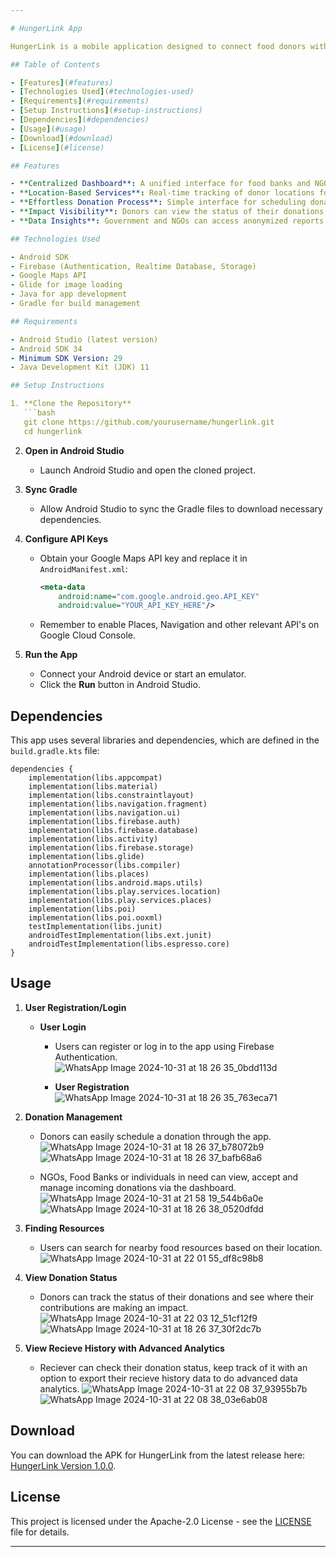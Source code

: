 ```yaml
---

# HungerLink App

HungerLink is a mobile application designed to connect food donors with food banks, community kitchens, and NGOs. It aims to reduce food waste and improve food security by facilitating donations and providing a platform for users to find available food resources nearby.

## Table of Contents

- [Features](#features)
- [Technologies Used](#technologies-used)
- [Requirements](#requirements)
- [Setup Instructions](#setup-instructions)
- [Dependencies](#dependencies)
- [Usage](#usage)
- [Download](#download)
- [License](#license)

## Features

- **Centralized Dashboard**: A unified interface for food banks and NGOs to track and accept donations.
- **Location-Based Services**: Real-time tracking of donor locations for optimized pick-up and resource allocation.
- **Effortless Donation Process**: Simple interface for scheduling donations, ensuring trust through verified NGO partnerships.
- **Impact Visibility**: Donors can view the status of their donations and locations served.
- **Data Insights**: Government and NGOs can access anonymized reports on food donation metrics.

## Technologies Used

- Android SDK
- Firebase (Authentication, Realtime Database, Storage)
- Google Maps API
- Glide for image loading
- Java for app development
- Gradle for build management

## Requirements

- Android Studio (latest version)
- Android SDK 34
- Minimum SDK Version: 29
- Java Development Kit (JDK) 11

## Setup Instructions

1. **Clone the Repository**
   ```bash
   git clone https://github.com/yourusername/hungerlink.git
   cd hungerlink
   ```

2. **Open in Android Studio**
   - Launch Android Studio and open the cloned project.

3. **Sync Gradle**
   - Allow Android Studio to sync the Gradle files to download necessary dependencies.

4. **Configure API Keys**
   - Obtain your Google Maps API key and replace it in `AndroidManifest.xml`:
     ```xml
     <meta-data
         android:name="com.google.android.geo.API_KEY"
         android:value="YOUR_API_KEY_HERE"/>
     ```
    - Remember to enable Places, Navigation and other relevant API's on Google Cloud Console.

5. **Run the App**
   - Connect your Android device or start an emulator.
   - Click the **Run** button in Android Studio.

## Dependencies

This app uses several libraries and dependencies, which are defined in the `build.gradle.kts` file:

```
dependencies {
    implementation(libs.appcompat)
    implementation(libs.material)
    implementation(libs.constraintlayout)
    implementation(libs.navigation.fragment)
    implementation(libs.navigation.ui)
    implementation(libs.firebase.auth)
    implementation(libs.firebase.database)
    implementation(libs.activity)
    implementation(libs.firebase.storage)
    implementation(libs.glide)
    annotationProcessor(libs.compiler)
    implementation(libs.places)
    implementation(libs.android.maps.utils)
    implementation(libs.play.services.location)
    implementation(libs.play.services.places)
    implementation(libs.poi)
    implementation(libs.poi.ooxml)
    testImplementation(libs.junit)
    androidTestImplementation(libs.ext.junit)
    androidTestImplementation(libs.espresso.core)
}
```

## Usage

1. **User Registration/Login**
      - **User Login**
         - Users can register or log in to the app using Firebase Authentication.
           ![WhatsApp Image 2024-10-31 at 18 26 35_0bdd113d](https://github.com/user-attachments/assets/cd13b45d-e401-4bac-a237-e94d0e1fe7d7)
        
         - **User Registration**
           ![WhatsApp Image 2024-10-31 at 18 26 35_763eca71](https://github.com/user-attachments/assets/24a65b72-8155-4bfd-84f6-a38ce8bd2aed)



3. **Donation Management**
   - Donors can easily schedule a donation through the app.
     ![WhatsApp Image 2024-10-31 at 18 26 37_b78072b9](https://github.com/user-attachments/assets/a85857ef-7e14-4bb6-bccf-8ddd4dedbff5)
     ![WhatsApp Image 2024-10-31 at 18 26 37_bafb68a6](https://github.com/user-attachments/assets/b8968bce-c6dc-43b0-82f3-4ddd47892016)

   - NGOs, Food Banks or individuals in need can view, accept and manage incoming donations via the dashboard.
     ![WhatsApp Image 2024-10-31 at 21 58 19_544b6a0e](https://github.com/user-attachments/assets/ccd8dfcb-ebb8-4e55-87da-72cc8b666403)
     ![WhatsApp Image 2024-10-31 at 18 26 38_0520dfdd](https://github.com/user-attachments/assets/868e7925-9fa4-4d84-862c-462b966d9847)

     

4. **Finding Resources**
   - Users can search for nearby food resources based on their location.
     ![WhatsApp Image 2024-10-31 at 22 01 55_df8c98b8](https://github.com/user-attachments/assets/4e9e39b4-76ef-4b37-8aec-7ee5d7a75619)


5. **View Donation Status**
   - Donors can track the status of their donations and see where their contributions are making an impact.
     ![WhatsApp Image 2024-10-31 at 22 03 12_51cf12f9](https://github.com/user-attachments/assets/56f1194d-0c41-4974-9566-0ecf163af1b9)
     ![WhatsApp Image 2024-10-31 at 18 26 37_30f2dc7b](https://github.com/user-attachments/assets/1b1d249e-eade-491c-bf51-a2057b9d277c)

6. **View Recieve History with Advanced Analytics**
   - Reciever can check their donation status, keep track of it with an option to export their recieve history data to do advanced data analytics.
     ![WhatsApp Image 2024-10-31 at 22 08 37_93955b7b](https://github.com/user-attachments/assets/71440cc8-a3e1-4f94-a32b-d8b99ddc3f60)
     ![WhatsApp Image 2024-10-31 at 22 08 38_03e6ab08](https://github.com/user-attachments/assets/ab65912b-c35c-49dc-ba83-8b203431cf1c)


## Download

You can download the APK for HungerLink from the latest release here: [HungerLink Version 1.0.0](https://github.com/NafeesSadat/HungerLink_HackathonX/releases/tag/HungerLinkv1.0.0).
     

## License

This project is licensed under the Apache-2.0 License - see the [LICENSE](LICENSE) file for details.

---
```


